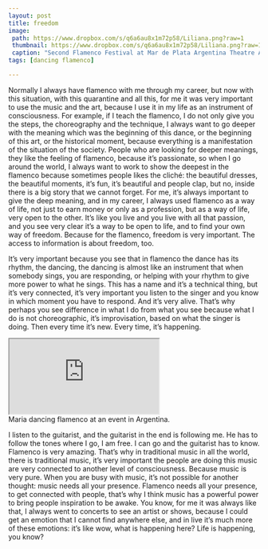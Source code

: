 ```yaml
---
layout: post
title: freedom
image: 
 path: https://www.dropbox.com/s/q6a6au8x1m72p58/Liliana.png?raw=1
 thumbnail: https://www.dropbox.com/s/q6a6au8x1m72p58/Liliana.png?raw=1
 caption: "Second Flamenco Festival at Mar de Plata Argentina Theatre Auditorium by Liliana Macri ."
tags: [dancing flamenco]

---
```


Normally I always have flamenco with me through my career, but now with this situation, with this quarantine and all this, for me it was very important to use the music and the art, because I use it in my life as an instrument of consciousness. For example, if I teach the flamenco, I do not only give you the steps, the choreography and the technique, I always want to go deeper with the meaning which was the beginning of this dance, or the beginning of this art, or the historical moment, because everything is a manifestation of the situation of the society. People who are looking for deeper meanings, they like the feeling of flamenco, because it’s passionate, so when I go around the world, I always want to work to show the deepest in the flamenco because sometimes people likes the cliché: the beautiful dresses, the beautiful moments, it’s fun, it’s beautiful and people clap, but no, inside there is a big story that we cannot forget. For me, it’s always important to give the deep meaning, and in my career, I always used flamenco as a way of life, not just to earn money or only as a profession, but as a way of life, very open to the other. It’s like you live and you live with all that passion, and you see very clear it’s a way to be open to life, and to find your own way of freedom. Because for the flamenco, freedom is very important. The access to information is about freedom, too.

It’s very important because you see that in flamenco the dance has its rhythm, the dancing, the dancing is almost like an instrument that when somebody sings, you are responding, or helping with your rhythm to give more power to what he sings. This has a name and it’s a technical thing, but it’s very connected, it’s very important you listen to the singer and you know in which moment you have to respond. And it’s very alive. That’s why perhaps you see difference in what I do from what you see because what I do is not choreographic, it’s improvisation, based on what the singer is doing. Then every time it’s new. Every time, it’s happening.

<div class="responsive-embed responsive-embed-16by9">
  <iframe class="responsive-embed-item" src="https://www.youtube.com/embed/dDA09GwptV8"></iframe>
</div>
 <figcaption>Maria dancing flamenco at an event in Argentina.</figcaption>

I listen to the guitarist, and the guitarist in the end is following me. He has to follow the tones where I go, I am free. I can go and the guitarist has to know. Flamenco is very amazing. That’s why in traditional music in all the world, there is traditional music, it’s very important the people are doing this music are very connected to another level of consciousness. Because music is very pure. When you are busy with music, it’s not possible for another thought: music needs all your presence. Flamenco needs all your presence, to get connected with people, that’s why I think music has a powerful power to bring people inspiration to be awake. You know, for me it was always like that, I always went to concerts to see an artist or shows, because I could get an emotion that I cannot find anywhere else, and in live it’s much more of these emotions: it’s like wow, what is happening here? Life is happening, you know?
